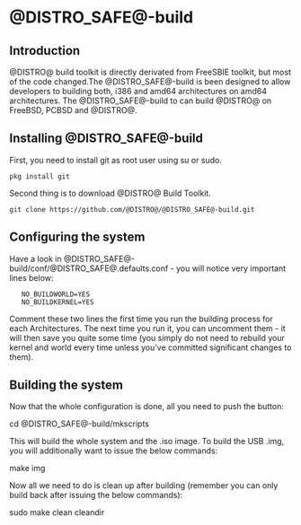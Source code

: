 @DISTRO_SAFE@-build
==============
## Introduction
@DISTRO@ build toolkit is directly derivated from FreeSBIE toolkit, but most of the code changed.The @DISTRO_SAFE@-build is been designed to allow developers to building both, i386 and amd64 architectures on amd64 architectures. The @DISTRO_SAFE@-build to can build @DISTRO@ on FreeBSD, PCBSD and @DISTRO@.
## Installing @DISTRO_SAFE@-build
First, you need to install git as root user using su or sudo.
```
pkg install git
```
Second thing is to download @DISTRO@ Build Toolkit.
```
git clone https://github.com/@DISTRO@/@DISTRO_SAFE@-build.git
```

## Configuring the system

Have a look in @DISTRO_SAFE@-build/conf/@DISTRO_SAFE@.defaults.conf - you will notice very important lines 
below:
```
   NO_BUILDWORLD=YES
   NO_BUILDKERNEL=YES
```
Comment these two lines the first time you run the building process for each Architectures. The next time you run it, 
you can uncomment them - it will then save you quite some time (you simply do not need to 
rebuild your kernel and world every time unless you’ve committed significant changes to them).

## Building the system

Now that the whole configuration is done, all you need to push the button:

   cd @DISTRO_SAFE@-build/mkscripts

This will build the whole system and the .iso image. To build the USB .img, you will 
additionally want to issue the below commands:


   make img

Now all we need to do is clean up after building (remember you can only build back after 
issuing the below commands):

   sudo make clean cleandir
